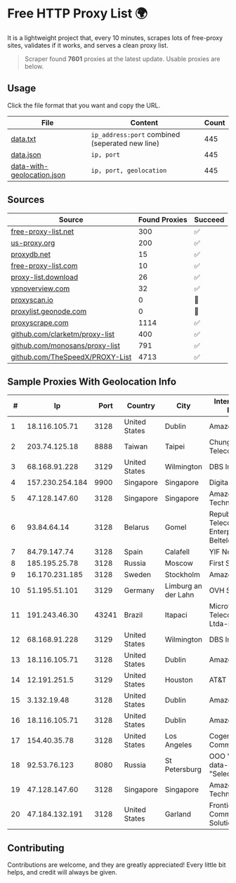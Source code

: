 
# Free HTTP Proxy List 🌍

It is a lightweight project that, every 10 minutes, scrapes lots of free-proxy sites, validates if it works, and serves a clean proxy list.


> Scraper found **7601** proxies at the latest update. Usable proxies are below.

## Usage

Click the file format that you want and copy the URL.


|File|Content|Count|
|----|-------|-----|
|[data.txt](https://raw.githubusercontent.com/themiralay/Proxy-List-World/master/data.txt)|`ip_address:port` combined (seperated new line)|445|
|[data.json](https://raw.githubusercontent.com/themiralay/Proxy-List-World/master/data.json)|`ip, port`|445|
|[data-with-geolocation.json](https://raw.githubusercontent.com/themiralay/Proxy-List-World/master/data-with-geolocation.json)|`ip, port, geolocation`|445|

## Sources

|Source|Found Proxies|Succeed|
|------|-------------|-------|
|[free-proxy-list.net](https://free-proxy-list.net)|300|✅|
|[us-proxy.org](https://www.us-proxy.org)|200|✅|
|[proxydb.net](http://proxydb.net)|15|✅|
|[free-proxy-list.com](https://free-proxy-list.com/?page=&port=&type%5B%5D=http&type%5B%5D=https&up_time=0&search=Search)|10|✅|
|[proxy-list.download](https://www.proxy-list.download/HTTP)|26|✅|
|[vpnoverview.com](https://vpnoverview.com/privacy/anonymous-browsing/free-proxy-servers)|32|✅|
|[proxyscan.io](https://www.proxyscan.io)|0|🚫|
|[proxylist.geonode.com](https://proxylist.geonode.com/api/proxy-list?limit=300&page=1&sort_by=lastChecked&sort_type=desc&protocols=http,https)|0|🚫|
|[proxyscrape.com](https://api.proxyscrape.com/v2/?request=displayproxies&protocol=http&timeout=10000&country=all&ssl=all&anonymity=all)|1114|✅|
|[github.com/clarketm/proxy-list](https://raw.githubusercontent.com/clarketm/proxy-list/master/proxy-list-raw.txt)|400|✅|
|[github.com/monosans/proxy-list](https://raw.githubusercontent.com/monosans/proxy-list/main/proxies/http.txt)|791|✅|
|[github.com/TheSpeedX/PROXY-List](https://raw.githubusercontent.com/TheSpeedX/PROXY-List/master/http.txt)|4713|✅|


## Sample Proxies With Geolocation Info

|#|Ip|Port|Country|City|Internet Service Provider|
|-|--|----|-------|----|-------------------------|
|1|18.116.105.71|3128|United States|Dublin|Amazon.com, Inc.|
|2|203.74.125.18|8888|Taiwan|Taipei|Chunghwa Telecom Co., Ltd.|
|3|68.168.91.228|3129|United States|Wilmington|DBS International|
|4|157.230.254.184|9900|Singapore|Singapore|DigitalOcean, LLC|
|5|47.128.147.60|3128|Singapore|Singapore|Amazon Technologies Inc|
|6|93.84.64.14|3128|Belarus|Gomel|Republican Unitary Telecommunication Enterprise Beltelecom|
|7|84.79.147.74|3128|Spain|Calafell|YIF Network|
|8|185.195.25.78|3128|Russia|Moscow|First Server Limited|
|9|16.170.231.185|3128|Sweden|Stockholm|Amazon.com|
|10|51.195.51.101|3129|Germany|Limburg an der Lahn|OVH SAS|
|11|191.243.46.30|43241|Brazil|Itapaci|Microturbo Telecomunicacoes Ltda-me|
|12|68.168.91.228|3129|United States|Wilmington|DBS International|
|13|18.116.105.71|3128|United States|Dublin|Amazon.com, Inc.|
|14|12.191.251.5|3129|United States|Houston|AT&T Services, Inc.|
|15|3.132.19.48|3128|United States|Dublin|Amazon.com, Inc.|
|16|18.116.105.71|3128|United States|Dublin|Amazon.com, Inc.|
|17|154.40.35.78|3128|United States|Los Angeles|Cogent Communications|
|18|92.53.76.123|8080|Russia|St Petersburg|OOO "Network of data-centers "Selectel"|
|19|47.128.147.60|3128|Singapore|Singapore|Amazon Technologies Inc|
|20|47.184.132.191|3128|United States|Garland|Frontier Communications Solutions|



## Contributing

Contributions are welcome, and they are greatly appreciated! Every
little bit helps, and credit will always be given.

